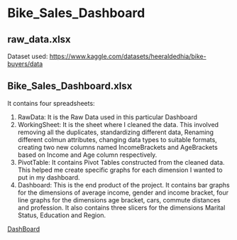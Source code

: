 # Bike_Sales_Dashboard

## raw_data.xlsx
Dataset used: https://www.kaggle.com/datasets/heeraldedhia/bike-buyers/data

## Bike_Sales_Dashboard.xlsx
It contains four spreadsheets:
  1) RawData: It is the Raw Data used in this particular Dashboard
  2) WorkingSheet: It is the sheet where I cleaned the data. This involved removing all the duplicates, standardizing different data, Renaming different colmun attributes, changing data types to suitable formats, creating two new columns named IncomeBrackets and AgeBrackets based on Income and Age column respectively.
  3) PivotTable: It contains Pivot Tables constructed from the cleaned data. This helped me create specific graphs for each dimension I wanted to put in my dashboard.
  4) Dashboard: This is the end product of the project. It contains bar graphs for the dimensions of average income, gender and income bracket, four line graphs for the dimensions age bracket, cars, commute distances and profession. It also contains three slicers for the dimensions Marital Status, Education and Region.

[DashBoard](https://github.com/yashxo27/Bike_Sales_Dashboard/blob/main/dashboard.png)
